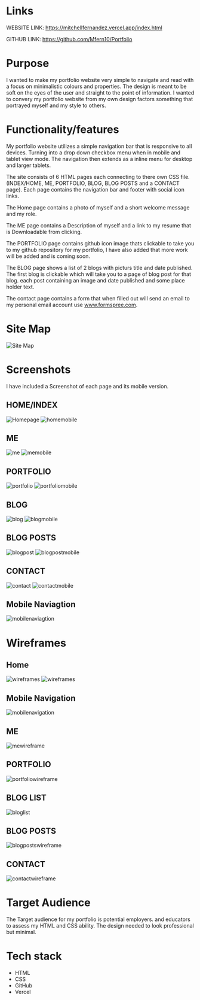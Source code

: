 # Links

WEBSITE LINK: https://mitchellfernandez.vercel.app/index.html

GITHUB LINK: https://github.com/Mfern10/Portfolio


# Purpose

I wanted to make my portfolio website very simple to navigate and read with a focus on minimalistic colours and properties.
The design is meant to be soft on the eyes of the user and straight to the point of information. I wanted to convery my portfolio website from my own design factors something that portrayed myself and my style to others.

# Functionality/features

My portfolio website utilizes a simple navigation bar that is responsive to all devices. Turning into a drop down checkbox menu 
when in mobile and tablet view mode. The navigation then extends as a inline menu for desktop and larger tablets.

The site consists of 6 HTML pages each connecting to there own CSS file. (INDEX/HOME, ME, PORTFOLIO, BLOG, BLOG POSTS and a CONTACT page).
Each page contains the navigation bar and footer with social icon links.

The Home page contains a photo of myself and a short welcome message and my role. 

The ME page contains a Description of myself and a link to my resume that is Downloadable from clicking.

The PORTFOLIO page contains github icon image thats clickable to take you to my github repository for my portfolio, I have also added that more work will be added and is coming soon. 

The BLOG page shows a list of 2 blogs with picturs title and date published. The first blog is clickable which will take you to a page of blog post for that blog. each post containing an
image and date published and some place holder text. 

The contact page contains a form that when filled out will send an email to my personal email account use www.formspree.com.

# Site Map

![Site Map](docs/sitemap.png)

# Screenshots

I have included a Screenshot of each page and its mobile version.

## HOME/INDEX
![Homepage](docs/home.png)
![homemobile](docs/homemobile.png)

## ME
![me](docs/me.png)
![memobile](docs/memobile.png)

## PORTFOLIO
![portfolio](docs/portfolio.png)
![portfoliomobile](docs/portfoliomobile.png)

## BLOG
![blog](docs/blog.png)
![blogmobile](docs/Blogsmobile.png)

## BLOG POSTS
![blogpost](docs/blogpost.png)
![blogpostmobile](docs/Blogpostmobile.png)

## CONTACT
![contact](docs/contact.png)
![contactmobile](docs/Contactmobile.png)

## Mobile Naviagtion
![mobilenaviagtion](docs/navmobile.png)


# Wireframes
## Home
![wireframes](docs/wireframes/homewireframe.png)
![wireframes](docs/wireframes/mobilehomewireframe.png)

## Mobile Navigation 
![mobilenavigation](docs/wireframes/mobilenavwireframe.png)

## ME
![mewireframe](docs/wireframes/mewireframe.png)

## PORTFOLIO
![portfoliowireframe](docs/wireframes/portfoliowireframe.png)

## BLOG LIST
![bloglist](docs/wireframes/bloglistwireframe.png)

## BLOG POSTS
![blogpostswireframe](docs/wireframes/blogpostswireframe.png)

## CONTACT
![contactwireframe](docs/wireframes/contactpagewireframe.png)

# Target Audience 

The Target audience for my portfolio is potential employers. and educators to assess my HTML and CSS ability. The design needed to look professional but minimal. 

# Tech stack 

- HTML
- CSS
- GitHub
- Vercel